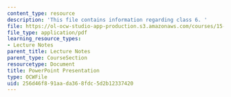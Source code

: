 ```yaml
---
content_type: resource
description: 'This file contains information regarding class 6. '
file: https://ol-ocw-studio-app-production.s3.amazonaws.com/courses/15-783j-product-design-and-development-spring-2006/256d46f891aada368fdc5d2b12337420_cls6_id_lct2006_t.pdf
file_type: application/pdf
learning_resource_types:
- Lecture Notes
parent_title: Lecture Notes
parent_type: CourseSection
resourcetype: Document
title: PowerPoint Presentation
type: OCWFile
uid: 256d46f8-91aa-da36-8fdc-5d2b12337420
---
```


